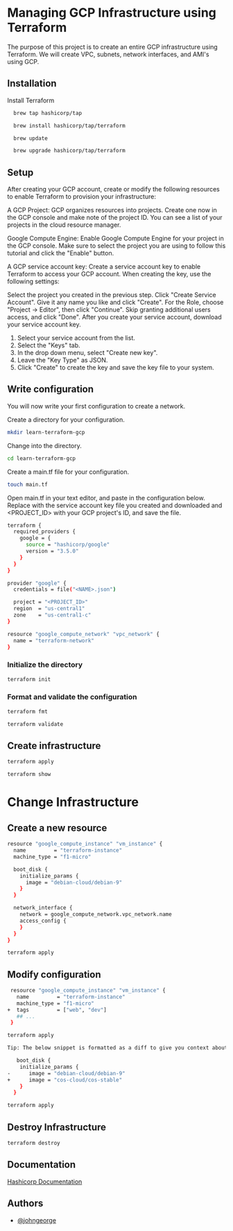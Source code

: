 # Managing GCP Infrastructure using Terraform

The purpose of this project is to create an entire GCP infrastructure using Terraform. We will create VPC, subnets, network interfaces, and AMI's using GCP.



## Installation

Install Terraform

```bash
  brew tap hashicorp/tap
```
```bash
  brew install hashicorp/tap/terraform
```

```bash
  brew update
```

```bash
  brew upgrade hashicorp/tap/terraform
```

## Setup

After creating your GCP account, create or modify the following resources to enable Terraform to provision your infrastructure:

A GCP Project: GCP organizes resources into projects. Create one now in the GCP console and make note of the project ID. You can see a list of your projects in the cloud resource manager.

Google Compute Engine: Enable Google Compute Engine for your project in the GCP console. Make sure to select the project you are using to follow this tutorial and click the "Enable" button.

A GCP service account key: Create a service account key to enable Terraform to access your GCP account. When creating the key, use the following settings:

Select the project you created in the previous step.
Click "Create Service Account".
Give it any name you like and click "Create".
For the Role, choose "Project -> Editor", then click "Continue".
Skip granting additional users access, and click "Done".
After you create your service account, download your service account key.

1. Select your service account from the list.
2. Select the "Keys" tab.
3. In the drop down menu, select "Create new key".
4. Leave the "Key Type" as JSON.
5. Click "Create" to create the key and save the key file to your system.

## Write configuration

You will now write your first configuration to create a network.

Create a directory for your configuration.
```bash
mkdir learn-terraform-gcp
```

Change into the directory.
```bash
cd learn-terraform-gcp
```

Create a main.tf file for your configuration.
```bash
touch main.tf
```

Open main.tf in your text editor, and paste in the configuration below. Replace <NAME> with the service account key file you created and downloaded and <PROJECT_ID> with your GCP project's ID, and save the file.

```bash
terraform {
  required_providers {
    google = {
      source = "hashicorp/google"
      version = "3.5.0"
    }
  }
}

provider "google" {
  credentials = file("<NAME>.json")

  project = "<PROJECT_ID>"
  region  = "us-central1"
  zone    = "us-central1-c"
}

resource "google_compute_network" "vpc_network" {
  name = "terraform-network"
}
```

### Initialize the directory

```bash
terraform init
```

### Format and validate the configuration

```bash
terraform fmt
```

```bash
terraform validate
```

## Create infrastructure

```bash
terraform apply
```

```bash
terraform show
```
# Change Infrastructure

## Create a new resource

```bash
resource "google_compute_instance" "vm_instance" {
  name         = "terraform-instance"
  machine_type = "f1-micro"

  boot_disk {
    initialize_params {
      image = "debian-cloud/debian-9"
    }
  }

  network_interface {
    network = google_compute_network.vpc_network.name
    access_config {
    }
  }
}
```

```bash
terraform apply
```

## Modify configuration

```bash
 resource "google_compute_instance" "vm_instance" {
   name         = "terraform-instance"
   machine_type = "f1-micro"
+  tags         = ["web", "dev"]
   ## ...
 }
 ```

 ```bash
terraform apply
 ```

 ```bash
 Tip: The below snippet is formatted as a diff to give you context about what in your configuration should change. Replace the content displayed in red with the content displayed in green (exclude the leading + and - signs).
 ```

 ```bash
    boot_disk {
     initialize_params {
-      image = "debian-cloud/debian-9"
+      image = "cos-cloud/cos-stable"
     }
   }
   ```

   ```bash
   terraform apply
   ```

   ## Destroy Infrastructure

  ```bash
  terraform destroy
  ```
## Documentation

[Hashicorp Documentation](https://learn.hashicorp.com/tutorials/terraform/infrastructure-as-code?in=terraform/aws-get-started)


## Authors

- [@johngeorge](https://github.com/johngeorge142/)

